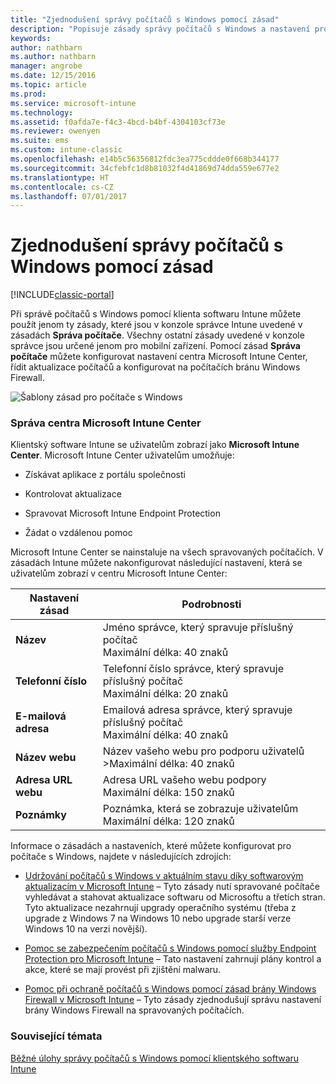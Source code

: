 ```yaml
---
title: "Zjednodušení správy počítačů s Windows pomocí zásad"
description: "Popisuje zásady správy počítačů s Windows a nastavení pro Microsoft Intune Center."
keywords: 
author: nathbarn
ms.author: nathbarn
manager: angrobe
ms.date: 12/15/2016
ms.topic: article
ms.prod: 
ms.service: microsoft-intune
ms.technology: 
ms.assetid: f0afda7e-f4c3-4bcd-b4bf-4304103cf73e
ms.reviewer: owenyen
ms.suite: ems
ms.custom: intune-classic
ms.openlocfilehash: e14b5c56356812fdc3ea775cddde0f668b344177
ms.sourcegitcommit: 34cfebfc1d8b81032f4d41869d74dda559e677e2
ms.translationtype: HT
ms.contentlocale: cs-CZ
ms.lasthandoff: 07/01/2017
---
```

# <a name="use-policies-to-simplify-windows-pc-management"></a>Zjednodušení správy počítačů s Windows pomocí zásad

[!INCLUDE[classic-portal](../includes/classic-portal.md)]

Při správě počítačů s Windows pomocí klienta softwaru Intune můžete použít jenom ty zásady, které jsou v konzole správce Intune uvedené v zásadách **Správa počítače**. Všechny ostatní zásady uvedené v konzole správce jsou určené jenom pro mobilní zařízení. Pomocí zásad **Správa počítače** můžete konfigurovat nastavení centra Microsoft Intune Center, řídit aktualizace počítačů a konfigurovat na počítačích bránu Windows Firewall.

![Šablony zásad pro počítače s Windows](../media/pc_policy_template.png)

### <a name="manage-the-microsoft-intune-center"></a>Správa centra Microsoft Intune Center
Klientský software Intune se uživatelům zobrazí jako **Microsoft Intune Center**. Microsoft Intune Center uživatelům umožňuje:

-   Získávat aplikace z portálu společnosti

-   Kontrolovat aktualizace

-   Spravovat Microsoft Intune Endpoint Protection

-  Žádat o vzdálenou pomoc

Microsoft Intune Center se nainstaluje na všech spravovaných počítačích. V zásadách Intune můžete nakonfigurovat následující nastavení, která se uživatelům zobrazí v centru Microsoft Intune Center:

|Nastavení zásad|Podrobnosti|
|------------------|--------------------|
|**Název**|Jméno správce, který spravuje příslušný počítač<br />Maximální délka: 40 znaků|
|**Telefonní číslo**|Telefonní číslo správce, který spravuje příslušný počítač<br />Maximální délka: 20 znaků|
|**E-mailová adresa**|Emailová adresa správce, který spravuje příslušný počítač<br />Maximální délka: 40 znaků|
|**Název webu**|Název vašeho webu pro podporu uživatelů<br />>Maximální délka: 40 znaků|
|**Adresa URL webu**|Adresa URL vašeho webu podpory<br />Maximální délka: 150 znaků|
|**Poznámky**|Poznámka, která se zobrazuje uživatelům<br />Maximální délka: 120 znaků|

Informace o zásadách a nastaveních, které můžete konfigurovat pro počítače s Windows, najdete v následujících zdrojích:

- [Udržování počítačů s Windows v aktuálním stavu díky softwarovým aktualizacím v Microsoft Intune](keep-windows-pcs-up-to-date-with-software-updates-in-microsoft-intune.md) – Tyto zásady nutí spravované počítače vyhledávat a stahovat aktualizace softwaru od Microsoftu a třetích stran. Tyto aktualizace nezahrnují upgrady operačního systému (třeba z upgrade z Windows 7 na Windows 10 nebo upgrade starší verze Windows 10 na verzi novější).

- [Pomoc se zabezpečením počítačů s Windows pomocí služby Endpoint Protection pro Microsoft Intune](help-secure-windows-pcs-with-endpoint-protection-for-microsoft-intune.md) – Tato nastavení zahrnují plány kontrol a akce, které se mají provést při zjištění malwaru.

- [Pomoc při ochraně počítačů s Windows pomocí zásad brány Windows Firewall v Microsoft Intune](help-protect-windows-pcs-using-windows-firewall-policies-in-microsoft-intune.md) – Tyto zásady zjednodušují správu nastavení brány Windows Firewall na spravovaných počítačích.


### <a name="see-also"></a>Související témata

[Běžné úlohy správy počítačů s Windows pomocí klientského softwaru Intune](common-windows-pc-management-tasks-with-the-microsoft-intune-computer-client.md)
